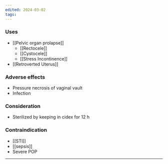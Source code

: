 ```yaml
---
edited: 2024-03-02
tags:
---
```

### Uses
- [[Pelvic organ prolapse]]
	- [[Rectocele]]
	- [[Cystocele]] 
	- [[Stress Incontinence]]
- [[Retroverted Uterus]]

### Adverse effects
- Pressure necrosis of vaginal vault
- Infection
### Consideration
- Sterilized by keeping in cidex for 12 h
### Contraindication
- [[STI]]
- [[sepsis]] 
- Severe POP 
---
